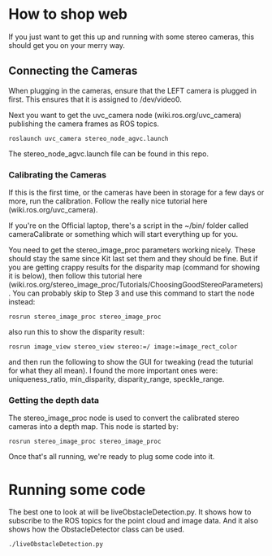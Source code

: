 # How to shop web #
If you just want to get this up and running with some stereo cameras, this should get you on your merry way.

## Connecting the Cameras ##
When plugging in the cameras, ensure that the LEFT camera is plugged in first. This ensures that it is assigned to /dev/video0.

Next you want to get the uvc_camera node (wiki.ros.org/uvc_camera) publishing the camera frames as ROS topics.
```
roslaunch uvc_camera stereo_node_agvc.launch
```
The stereo_node_agvc.launch file can be found in this repo.

### Calibrating the Cameras
If this is the first time, or the cameras have been in storage for a few days or more, run the calibration. Follow the really nice tutorial here (wiki.ros.org/uvc_camera).

If you're on the Official laptop, there's a script in the ~/bin/ folder called cameraCalibrate or something which will start everything up for you.

You need to get the stereo_image_proc parameters working nicely. These should stay the same since Kit last set them and they should be fine. But if you are getting crappy results for the disparity map (command for showing it is below), then follow this tutorial here (wiki.ros.org/stereo_image_proc/Tutorials/ChoosingGoodStereoParameters). You can probably skip to Step 3 and use this command to start the node instead:
```
rosrun stereo_image_proc stereo_image_proc
```
also run this to show the disparity result:
```
rosrun image_view stereo_view stereo:=/ image:=image_rect_color
```
and then run the following to show the GUI for tweaking (read the tuturial for what they all mean). I found the more important ones were: uniqueness_ratio, min_disparity, disparity_range, speckle_range.

### Getting the depth data
The stereo_image_proc node is used to convert the calibrated stereo cameras into a depth map. This node is started by:
```
rosrun stereo_image_proc stereo_image_proc
```

Once that's all running, we're ready to plug some code into it.

# Running some code
The best one to look at will be liveObstacleDetection.py. It shows how to subscribe to the ROS topics for the point cloud and image data. And it also shows how the ObstacleDetector class can be used.

```./liveObstacleDetection.py```

